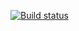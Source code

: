 [![Build status](https://ci.appveyor.com/api/projects/status/hjcs2obcmvj9tn8i?svg=true)](https://ci.appveyor.com/project/TAlekseyS/m2-u6-t1)
